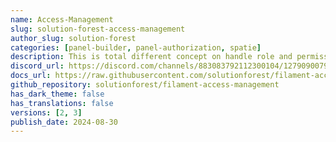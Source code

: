 ```yaml
---
name: Access-Management
slug: solution-forest-access-management
author_slug: solution-forest
categories: [panel-builder, panel-authorization, spatie]
description: This is total different concept on handle role and permission. A RBAC permission control through spatie/laravel-permission.
discord_url: https://discord.com/channels/883083792112300104/1279090079817535529
docs_url: https://raw.githubusercontent.com/solutionforest/filament-access-management/2.x/README.md
github_repository: solutionforest/filament-access-management
has_dark_theme: false
has_translations: false
versions: [2, 3]
publish_date: 2024-08-30
---
```

